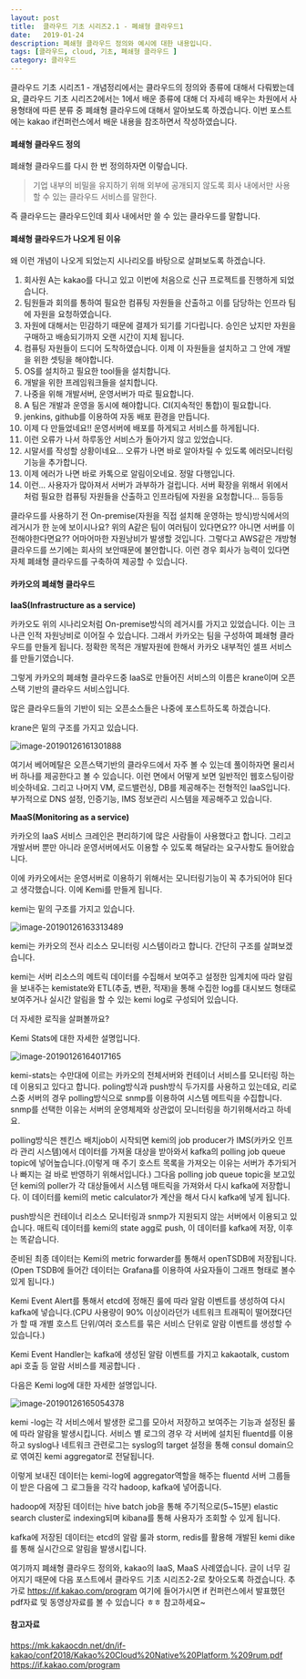 ```yaml
---
layout: post
title:  클라우드 기초 시리즈2.1 - 폐쇄형 클라우드1 
date:   2019-01-24
description: 폐쇄형 클라우드 정의와 예시에 대한 내용입니다.
tags: [클라우드, cloud, 기초, 폐쇄형 클라우드 ]
category: 클라우드
---
```





클라우드 기초 시리즈1 - 개념정리에서는 클라우드의 정의와 종류에 대해서 다뤄봤는데요, 클라우드 기초 시리즈2에서는 1에서 배운 종류에 대해 더 자세히 배우는 차원에서 사용형태에 따른 분류 중 폐쇄형 클라우드에 대해서 알아보도록 하겠습니다. 이번 포스트에는 kakao if컨퍼런스에서 배운 내용을 참조하면서 작성하였습니다. 



#### 폐쇄형 클라우드 정의

폐쇄형 클라우드를 다시 한 번 정의하자면 이렇습니다. 

> 기업 내부의 비밀을 유지하기 위해 외부에 공개되지 않도록 회사 내에서만 사용할 수 있는 클라우드 서비스를 말한다.

즉 클라우드는 클라우드인데 회사 내에서만 쓸 수 있는 클라우드를 말합니다.





#### 폐쇄형 클라우드가 나오게 된 이유

왜 이런 개념이 나오게 되었는지 시나리오를 바탕으로 살펴보도록 하겠습니다. 

1. 회사원 A는 kakao를 다니고 있고 이번에 처음으로 신규 프로젝트를 진행하게 되었습니다.
2. 팀원들과 회의를 통하여 필요한 컴퓨팅 자원들을 산출하고 이를 담당하는 인프라 팀에 자원을 요청하였습니다. 
3. 자원에 대해서는 민감하기 때문에 결제가 되기를 기다립니다. 승인은 났지만 자원을 구매하고 배송되기까지 오랜 시간이 지체 됩니다.
4. 컴퓨팅 자원들이 드디어 도착하였습니다. 이제 이 자원들을 설치하고 그 안에 개발을 위한 셋팅을 해야합니다. 
5. OS를 설치하고 필요한 tool들을 설치합니다. 
6. 개발을 위한 프레임워크들을 설치합니다. 
7. 나중을 위해 개발서버, 운영서버가 따로 필요합니다. 
8. A 팀은 개발과 운영을 동시에 해야합니다. CI(지속적인 통합)이 필요합니다.
9. jenkins, github를 이용하여 자동 배포 환경을 만듭니다. 
10. 이제 다 만들었네요!! 운영서버에 배포를 하게되고 서비스를 하게됩니다.
11. 이런 오류가 나서 하루동안 서비스가 돌아가지 않고 있었습니다. 
12. 시말서를 작성할 상황이네요... 오류가 나면 바로 알아차릴 수 있도록 에러모니터링 기능을 추가합니다.
13. 이제 에러가 나면 바로 카톡으로 알림이오네요. 정말 다행입니다. 
14. 이런... 사용자가 많아져서 서버가 과부하가 걸립니다. 서버 확장을 위해서 위에서 처럼 필요한 컴퓨팅 자원들을 산출하고 인프라팀에 자원을 요청합니다... 등등등



클라우드를 사용하기 전 On-premise(자원을 직접 설치해 운영하는 방식)방식에서의 레거시가 한 눈에 보이시나요? 위의 A같은 팀이 여러팀이 있다면요?? 아니면 서버를 이전해야한다면요?? 어마어마한 자원낭비가 발생할 것입니다. 그렇다고 AWS같은 개방형 클라우드를 쓰기에는 회사의 보안때문에 불안합니다. 이런 경우 회사가 능력이 있다면 자체 폐쇄형 클라우드를 구축하여 제공할 수 있습니다. 



#### 카카오의 폐쇄형 클라우드 



**IaaS(Infrastructure as a service)**



카카오도 위의 시나리오처럼 On-premise방식의 레거시를 가지고 있었습니다. 이는 크나큰 인적 자원낭비로 이어질 수 있습니다. 그래서 카카오는 팀을 구성하여 폐쇄형 클라우드를 만들게 됩니다. 정확한 목적은 개발자원에 한해서 카카오 내부적인 셀프 서비스를 만들기였습니다.



그렇게 카카오의 폐쇄형 클라우드중 IaaS로 만들어진 서비스의 이름은 krane이며 오픈스택 기반의 클라우드 서비스입니다.

많은 클라우드들의 기반이 되는 오픈소스들은 나중에 포스트하도록 하겠습니다.



krane은 밑의 구조를 가지고 있습니다. 

![image-20190126161301888](/assets/img/image-20190126161301888.png)



여기서 베어메탈은 오픈스택기반의 클라우드에서 자주 볼 수 있는데 풀이하자면 물리서버 하나를 제공한다고 볼 수 있습니다. 이런 면에서 어떻게 보면 일반적인 웹호스팅이랑 비슷하네요. 그리고 나머지 VM, 로드밸런싱, DB를 제공해주는 전형적인 IaaS입니다. 부가적으로 DNS 설정, 인증기능, IMS 정보관리 시스템을 제공해주고 있습니다.



**MaaS(Monitoring as a service)**



카카오의 IaaS 서비스 크레인은 편리하기에 많은 사람들이 사용했다고 합니다. 그리고 개발서버 뿐만 아니라 운영서버에서도 이용할 수 있도록 해달라는 요구사항도 들어왔습니다. 



이에 카카오에서는 운영서버로 이용하기 위해서는 모니터링기능이 꼭 추가되어야 된다고 생각했습니다. 이에 Kemi를 만들게 됩니다. 



kemi는 밑의 구조를 가지고 있습니다.

![image-20190126163313489](/assets/img/image-20190126163313489.png)





kemi는 카카오의 전사 리소스 모니터링 시스템이라고 합니다. 간단히 구조를 살펴보겠습니다.

kemi는 서버 리소스의 메트릭 데이터를 수집해서 보여주고 설정한 임계치에 따라 알림을 보내주는 kemistate와 ETL(추출, 변환, 적재)을 통해 수집한 log를 대시보드 형태로 보여주거나 실시간 알림을 할 수 있는 kemi log로 구성되어 있습니다.



더 자세한 로직을 살펴볼까요?

Kemi Stats에 대한 자세한 설명입니다.



![image-20190126164017165](/assets/img/image-20190126164017165.png)



kemi-stats는 수만대에 이르는 카카오의 전체서버와 컨테이너 서비스를 모니터링 하는데 이용되고 있다고 합니다. poling방식과 push방식 두가지를 사용하고 있는데요, 리로스중 서버의 경우 polling방식으로 snmp를 이용하여 시스템 메트릭을 수집합니다. snmp를 선택한 이유는 서버의 운영체제와 상관없이 모니터링을 하기위해서라고 하네요. 



polling방식은 젠킨스 배치job이 시작되면 kemi의 job producer가 IMS(카카오 인프라 관리 시스템)에서 데이터를 가져올 대상을 받아와서 kafka의 polling job queue topic에 넣어높습니다.(이렇게 매 주기 호스트 목록을 가져오는 이유는 서버가 추가되거나 빠지는 걸 바로 반영하기 위해서입니다.) 그다음 polling job queue topic을 보고있던 kemi의 poller가 각 대상들에서 시스템 매트릭을 가져와서 다시 kafka에 저장합니다. 이 데이터를 kemi의 metic calculator가 계산을 해서 다시 kafka에 넣게 됩니다. 



push방식은 컨테이너 리소스 모니터링과 snmp가 지원되지 않는 서버에서 이용되고 있습니다. 매트릭 데이터를 kemi의 state agg로 push, 이 데이터를 kafka에 저장, 이후는 똑같습니다.



준비된 최종 데이터는 Kemi의 metric forwarder를 통해서 openTSDB에 저장됩니다.(Open TSDB에 들어간 데이터는 Grafana를 이용하여 사요자들이 그래프 형태로 볼수 있게 됩니다.)



Kemi Event Alert를 통해서 etcd에 정해진 룰에 따라 알람 이벤트를 생성하여 다시 kafka에 넣습니다.(CPU 사용량이 90% 이상이라던가 네트워크 트래픽이 떨어졌다던가 할 때 개별 호스트 단위/여러 호스트를 묶은 서비스 단위로 알람 이벤트를 생성할 수 있습니다.)



Kemi Event Handler는 kafka에 생성된 알람 이벤트를 가지고 kakaotalk, custom api 호출 등 알람 서비스를 제공합니다 .





다음은 Kemi log에 대한 자세한 설명입니다.

![image-20190126165054378](assets/img/image-20190126165054378.png)

kemi -log는 각 서비스에서 발생한 로그를 모아서 저장하고 보여주는 기능과 설정된 룰에 따라 알람을 발생시킵니다. 서비스 별 로그의 경우 각 서버에 설치된 fluentd를 이용하고 syslog나 네트워크 관련로그는 syslog의 target 설정을 통해 consul domain으로 엮여진 kemi aggregator로 전달됩니다. 



이렇게 보내진 데이터는 kemi-log에 aggregator역할을 해주는 fluentd 서버 그룹들이 받은 다음에 그 로그들을 각각 hadoop, kafka에 넣어줍니다.



hadoop에 저장된 데이터는 hive batch job을 통해 주기적으로(5~15분) elastic search cluster로 indexing되며 kibana를 통해 사용자가 조회할 수 있게 됩니다.



kafka에 저장된 데이터는 etcd의 알람 룰과 storm, redis를 활용해 개발된 kemi dike를 통해 실시간으로 알림을 발생시킵니다.



여기까지 폐쇄형 클라우드 정의와, kakao의 IaaS, MaaS 사례였습니다. 글이 너무 길어지기 때문에 다음 포스트에서 클라우드 기초 시리즈2-2로 찾아오도록 하겠습니다.
추가로 https://if.kakao.com/program 여기에 들어가시면 if 컨퍼런스에서 발표했던 pdf자료 및 동영상자료를 볼 수 있습니다 ㅎㅎ 참고하세요~






#### 참고자료

https://mk.kakaocdn.net/dn/if-kakao/conf2018/Kakao%20Cloud%20Native%20Platform,%209rum.pdf
https://if.kakao.com/program